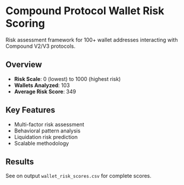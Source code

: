 
# Compound Protocol Wallet Risk Scoring

Risk assessment framework for 100+ wallet addresses interacting with Compound V2/V3 protocols.

## Overview
- **Risk Scale**: 0 (lowest) to 1000 (highest risk)
- **Wallets Analyzed**: 103
- **Average Risk Score**: 349

## Key Features
- Multi-factor risk assessment
- Behavioral pattern analysis
- Liquidation risk prediction
- Scalable methodology

## Results
See on output `wallet_risk_scores.csv` for complete scores.
